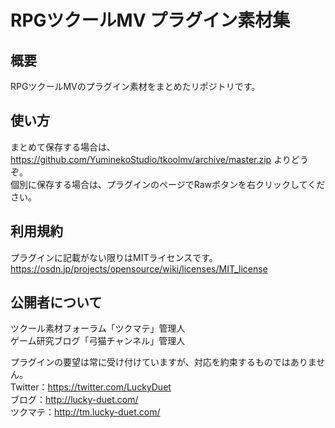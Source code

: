# RPGツクールMV プラグイン素材集

## 概要
RPGツクールMVのプラグイン素材をまとめたリポジトリです。

## 使い方
まとめて保存する場合は、https://github.com/YuminekoStudio/tkoolmv/archive/master.zip よりどうぞ。  
個別に保存する場合は、プラグインのページでRawボタンを右クリックしてください。

## 利用規約
プラグインに記載がない限りはMITライセンスです。  
https://osdn.jp/projects/opensource/wiki/licenses/MIT_license

## 公開者について
ツクール素材フォーラム「ツクマテ」管理人  
ゲーム研究ブログ「弓猫チャンネル」管理人  
  
プラグインの要望は常に受け付けていますが、対応を約束するものではありません。  
Twitter：https://twitter.com/LuckyDuet  
ブログ：http://lucky-duet.com/  
ツクマテ：http://tm.lucky-duet.com/

